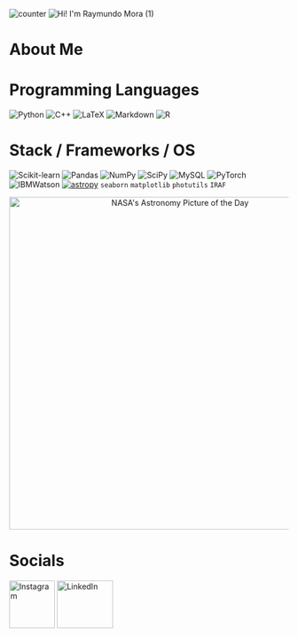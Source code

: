 ![counter](https://komarev.com/ghpvc/?username=raymundo-mora)
![Hi! I'm Raymundo Mora (1)](https://user-images.githubusercontent.com/92943544/140455801-b87ee727-bb4c-4645-9bf7-f4fc4609c155.gif)
# About Me 


# Programming Languages
![Python](https://img.shields.io/badge/python-3670A0?style=for-the-badge&logo=python&logoColor=ffdd54)
![C++](https://img.shields.io/badge/c++-%2300599C.svg?style=for-the-badge&logo=c%2B%2B&logoColor=white)
![LaTeX](https://img.shields.io/badge/latex-%23008080.svg?style=for-the-badge&logo=latex&logoColor=white)
![Markdown](https://img.shields.io/badge/markdown-%23000000.svg?style=for-the-badge&logo=markdown&logoColor=white)
![R](https://img.shields.io/badge/r-%23276DC3.svg?style=for-the-badge&logo=r&logoColor=white)

# Stack / Frameworks / OS 
![Scikit-learn](https://img.shields.io/badge/scikit_learn-F7931E?style=for-the-badge&logo=scikit-learn&logoColor=blue)
![Pandas](https://img.shields.io/badge/Pandas-2C2D72?style=for-the-badge&logo=pandas&logoColor=white)
![NumPy](https://img.shields.io/badge/numpy-%23013243.svg?style=for-the-badge&logo=numpy&logoColor=white)
![SciPy](https://img.shields.io/badge/SciPy-%230C55A5.svg?style=for-the-badge&logo=scipy&logoColor=%white)
![MySQL](https://img.shields.io/badge/-MySQL-4479A1?style=for-the-badge&logo=ibmwatson&logoColor=white)
![PyTorch](https://img.shields.io/badge/PyTorch-EE4C2C?style=for-the-badge&logo=PyTorch&logoColor=white)
![IBMWatson](https://img.shields.io/badge/-IBM%20Watson-BE95FF?style=for-the-badge&logo=ibmwatson&logoColor=white)
[![astropy](http://img.shields.io/badge/powered%20by-AstroPy-orange.svg?style=flat-square)](http://www.astropy.org/)
`seaborn` `matplotlib` `photutils` `IRAF`
[<p align="center"><img src="https://nasa-apod-badge.herokuapp.com" alt="NASA's Astronomy Picture of the Day" width="600"  /></p>](https://apod.nasa.gov/apod/astropix.html)
# Socials
<a href="https://www.instagram.com/theraymundomora/"><img src="https://user-images.githubusercontent.com/92943544/140460116-71fa1625-18f6-4f6f-9844-9d72308b45c1.png" style="width:82px; height:86px" title="Instagram" alt="Instagram"></a> 
<a href="https://www.linkedin.com/in/raymundo-mora/"><img src="https://user-images.githubusercontent.com/92943544/140461482-aa8e1275-c852-489a-897a-64da462987df.png" style="width:101.12962963px; height:86px" title="LinkedIn" alt="LinkedIn"></a>


